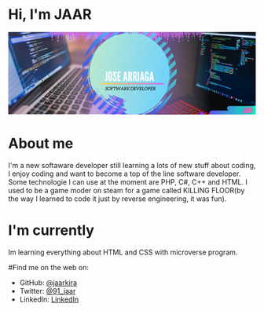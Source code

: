 # Hi, I'm JAAR

<img src="https://github.com/JAAR91/JAAR91/blob/main/JOSE%20ARRIAGA.png" style="width: 1000px;">

# About me

I'm a new softaware developer still learning a lots of new stuff about coding, I enjoy coding and want to become a top of the line software developer. Some technologie I can use at the moment are PHP, C#, C++ and HTML. I used to be a game moder on steam for a game called KILLING FLOOR(by the way I learned to code it just by reverse engineering, it was fun).

# I'm currently

Im learning everything about HTML and CSS with microverse program.

#Find me on the web on:
  
- GitHub: [@jaarkira](https://https://github.com/jaarkira)
- Twitter: [@91_jaar](https://twitter.com/91_jaar)
- LinkedIn: [LinkedIn](https://https://www.linkedin.com/in/jose-arriaga-63a851204/)
  
